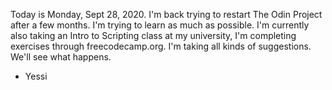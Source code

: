 Today is Monday, Sept 28, 2020. 
I'm back trying to restart The Odin Project after a few months. I'm trying to learn as much as possible. I'm currently also taking an Intro to Scripting class at my university, I'm completing exercises through freecodecamp.org. I'm taking all kinds of suggestions. 
We'll see what happens. 


- Yessi